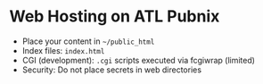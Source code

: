 # Web Hosting on ATL Pubnix

- Place your content in `~/public_html`
- Index files: `index.html`
- CGI (development): `.cgi` scripts executed via fcgiwrap (limited)
- Security: Do not place secrets in web directories
